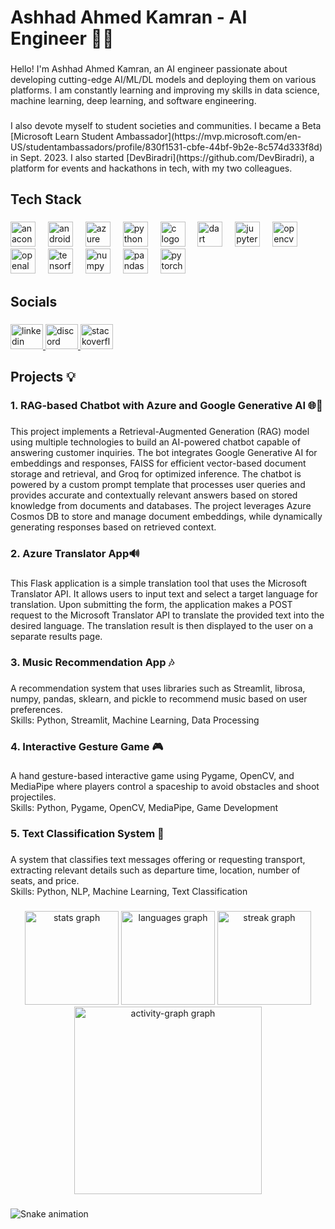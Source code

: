 <h1 align="left">Ashhad Ahmed Kamran - AI Engineer 👨‍💻</h1>

###

<p align="left">Hello! I'm Ashhad Ahmed Kamran, an AI engineer passionate about developing cutting-edge AI/ML/DL models and deploying them on various platforms. I am constantly learning and improving my skills in data science, machine learning, deep learning, and software engineering.</p>

###

<p align="left">I also devote myself to student societies and communities. I became a Beta [Microsoft Learn Student Ambassador](https://mvp.microsoft.com/en-US/studentambassadors/profile/830f1531-cbfe-44bf-9b2e-8c574d333f8d) in Sept. 2023. I also started [DevBiradri](https://github.com/DevBiradri), a platform for events and hackathons in tech, with my two colleagues.</p>

###

<h2 align="left">Tech Stack</h2>

###

<div align="left">
  <img src="https://cdn.jsdelivr.net/gh/devicons/devicon/icons/anaconda/anaconda-original.svg" height="40" alt="anaconda logo"  />
  <img width="12" />
  <img src="https://cdn.jsdelivr.net/gh/devicons/devicon/icons/androidstudio/androidstudio-original.svg" height="40" alt="androidstudio logo"  />
  <img width="12" />
  <img src="https://cdn.jsdelivr.net/gh/devicons/devicon/icons/azure/azure-original.svg" height="40" alt="azure logo"  />
  <img width="12" />
  <img src="https://cdn.jsdelivr.net/gh/devicons/devicon/icons/python/python-original.svg" height="40" alt="python logo"  />
  <img width="12" />
  <img src="https://cdn.jsdelivr.net/gh/devicons/devicon/icons/c/c-original.svg" height="40" alt="c logo"  />
  <img width="12" />
  <img src="https://cdn.jsdelivr.net/gh/devicons/devicon/icons/dart/dart-original.svg" height="40" alt="dart logo"  />
  <img width="12" />
  <img src="https://cdn.jsdelivr.net/gh/devicons/devicon/icons/jupyter/jupyter-original.svg" height="40" alt="jupyter logo"  />
  <img width="12" />
  <img src="https://cdn.jsdelivr.net/gh/devicons/devicon/icons/opencv/opencv-original.svg" height="40" alt="opencv logo"  />
  <img width="12" />
  <img src="https://cdn.jsdelivr.net/gh/devicons/devicon/icons/openal/openal-original.svg" height="40" alt="openal logo"  />
  <img width="12" />
  <img src="https://cdn.jsdelivr.net/gh/devicons/devicon/icons/tensorflow/tensorflow-original.svg" height="40" alt="tensorflow logo"  />
  <img width="12" />
  <img src="https://cdn.jsdelivr.net/gh/devicons/devicon/icons/numpy/numpy-original.svg" height="40" alt="numpy logo"  />
  <img width="12" />
  <img src="https://cdn.jsdelivr.net/gh/devicons/devicon/icons/pandas/pandas-original.svg" height="40" alt="pandas logo"  />
  <img width="12" />
  <img src="https://cdn.jsdelivr.net/gh/devicons/devicon/icons/pytorch/pytorch-original.svg" height="40" alt="pytorch logo"  />
</div>

###

<h2 align="left">Socials</h2>

###

<div align="left">
  <a href="https://www.linkedin.com/in/ashhadakamran/" target="_blank">
    <img src="https://raw.githubusercontent.com/maurodesouza/profile-readme-generator/master/src/assets/icons/social/linkedin/default.svg" width="52" height="40" alt="linkedin logo"  />
  </a>
  <a href="https://discord.com/users/472811554958475266" target="_blank">
    <img src="https://raw.githubusercontent.com/maurodesouza/profile-readme-generator/master/src/assets/icons/social/discord/default.svg" width="52" height="40" alt="discord logo"  />
  </a>
  <a href="https://stackoverflow.com/users/24602594/ashhad-ahmed-kamran" target="_blank">
    <img src="https://raw.githubusercontent.com/maurodesouza/profile-readme-generator/master/src/assets/icons/social/stackoverflow/default.svg" width="52" height="40" alt="stackoverflow logo"  />
  </a>
</div>

###

<h2 align="left">Projects 💡</h2>

###

<h3 align="left">1. RAG-based Chatbot with Azure and Google Generative AI 🌐🤖</h3>

###

<p align="left">This project implements a Retrieval-Augmented Generation (RAG) model using multiple technologies to build an AI-powered chatbot capable of answering customer inquiries. The bot integrates Google Generative AI for embeddings and responses, FAISS for efficient vector-based document storage and retrieval, and Groq for optimized inference. The chatbot is powered by a custom prompt template that processes user queries and provides accurate and contextually relevant answers based on stored knowledge from documents and databases. The project leverages Azure Cosmos DB to store and manage document embeddings, while dynamically generating responses based on retrieved context.</p>

###

<h3 align="left">2. Azure Translator App🔊</h3>

###

<p align="left">This Flask application is a simple translation tool that uses the Microsoft Translator API. It allows users to input text and select a target language for translation. Upon submitting the form, the application makes a POST request to the Microsoft Translator API to translate the provided text into the desired language. The translation result is then displayed to the user on a separate results page.</p>

###

<h3 align="left">3. Music Recommendation App 🎶</h3>

###

<p align="left">A recommendation system that uses libraries such as Streamlit, librosa, numpy, pandas, sklearn, and pickle to recommend music based on user preferences.<br>Skills: Python, Streamlit, Machine Learning, Data Processing</p>

###

<h3 align="left">4. Interactive Gesture Game 🎮</h3>

###

<p align="left">A hand gesture-based interactive game using Pygame, OpenCV, and MediaPipe where players control a spaceship to avoid obstacles and shoot projectiles.<br>Skills: Python, Pygame, OpenCV, MediaPipe, Game Development</p>

###

<h3 align="left">5. Text Classification System 📱</h3>

###

<p align="left">A system that classifies text messages offering or requesting transport, extracting relevant details such as departure time, location, number of seats, and price.<br>Skills: Python, NLP, Machine Learning, Text Classification</p>

###

<div align="center">
  <img src="https://github-readme-stats.vercel.app/api?username=Ashhad-A-Kamran&hide_title=false&hide_rank=false&show_icons=true&include_all_commits=true&count_private=true&disable_animations=false&theme=dracula&locale=en&hide_border=false&order=1" height="150" alt="stats graph"  />
  <img src="https://github-readme-stats.vercel.app/api/top-langs?username=Ashhad-A-Kamran&locale=en&hide_title=false&layout=compact&card_width=320&langs_count=5&theme=dracula&hide_border=false&order=2" height="150" alt="languages graph"  />
  <img src="https://streak-stats.demolab.com?user=Ashhad-A-Kamran&locale=en&mode=daily&theme=dracula&hide_border=false&border_radius=5&order=3" height="150" alt="streak graph"  />
  <img src="https://github-readme-activity-graph.vercel.app/graph?username=Ashhad-A-Kamran&radius=16&theme=react&area=true&order=5" height="300" alt="activity-graph graph"  />
</div>

###

<img src="https://raw.githubusercontent.com/Ashhad-A-Kamran/Ashhad-A-Kamran/output/snake.svg" alt="Snake animation" />

###
